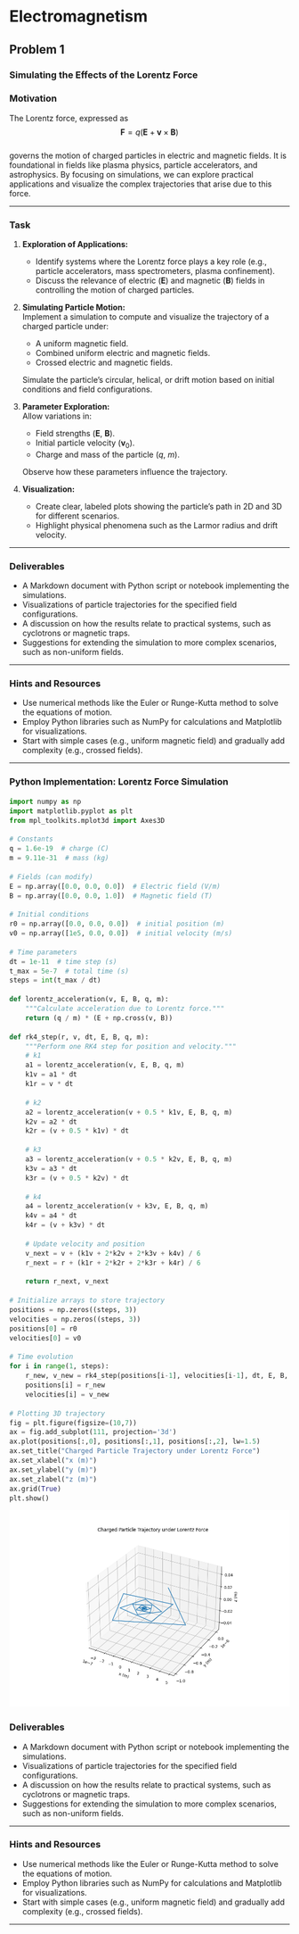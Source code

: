# Electromagnetism

## Problem 1  
### Simulating the Effects of the Lorentz Force

### Motivation
The Lorentz force, expressed as  
$$
\mathbf{F} = q(\mathbf{E} + \mathbf{v} \times \mathbf{B})
$$  
governs the motion of charged particles in electric and magnetic fields. It is foundational in fields like plasma physics, particle accelerators, and astrophysics. By focusing on simulations, we can explore practical applications and visualize the complex trajectories that arise due to this force.

---

### Task

1. **Exploration of Applications:**  
   - Identify systems where the Lorentz force plays a key role (e.g., particle accelerators, mass spectrometers, plasma confinement).  
   - Discuss the relevance of electric ($\mathbf{E}$) and magnetic ($\mathbf{B}$) fields in controlling the motion of charged particles.

2. **Simulating Particle Motion:**  
   Implement a simulation to compute and visualize the trajectory of a charged particle under:  
   - A uniform magnetic field.  
   - Combined uniform electric and magnetic fields.  
   - Crossed electric and magnetic fields.  
   
   Simulate the particle’s circular, helical, or drift motion based on initial conditions and field configurations.

3. **Parameter Exploration:**  
   Allow variations in:  
   - Field strengths ($\mathbf{E}$, $\mathbf{B}$).  
   - Initial particle velocity ($\mathbf{v}_0$).  
   - Charge and mass of the particle ($q$, $m$).  
   
   Observe how these parameters influence the trajectory.

4. **Visualization:**  
   - Create clear, labeled plots showing the particle’s path in 2D and 3D for different scenarios.  
   - Highlight physical phenomena such as the Larmor radius and drift velocity.

---

### Deliverables

- A Markdown document with Python script or notebook implementing the simulations.  
- Visualizations of particle trajectories for the specified field configurations.  
- A discussion on how the results relate to practical systems, such as cyclotrons or magnetic traps.  
- Suggestions for extending the simulation to more complex scenarios, such as non-uniform fields.

---

### Hints and Resources

- Use numerical methods like the Euler or Runge-Kutta method to solve the equations of motion.  
- Employ Python libraries such as NumPy for calculations and Matplotlib for visualizations.  
- Start with simple cases (e.g., uniform magnetic field) and gradually add complexity (e.g., crossed fields).  

---

### Python Implementation: Lorentz Force Simulation

```python
import numpy as np
import matplotlib.pyplot as plt
from mpl_toolkits.mplot3d import Axes3D

# Constants
q = 1.6e-19  # charge (C)
m = 9.11e-31  # mass (kg)

# Fields (can modify)
E = np.array([0.0, 0.0, 0.0])  # Electric field (V/m)
B = np.array([0.0, 0.0, 1.0])  # Magnetic field (T)

# Initial conditions
r0 = np.array([0.0, 0.0, 0.0])  # initial position (m)
v0 = np.array([1e5, 0.0, 0.0])  # initial velocity (m/s)

# Time parameters
dt = 1e-11  # time step (s)
t_max = 5e-7  # total time (s)
steps = int(t_max / dt)

def lorentz_acceleration(v, E, B, q, m):
    """Calculate acceleration due to Lorentz force."""
    return (q / m) * (E + np.cross(v, B))

def rk4_step(r, v, dt, E, B, q, m):
    """Perform one RK4 step for position and velocity."""
    # k1
    a1 = lorentz_acceleration(v, E, B, q, m)
    k1v = a1 * dt
    k1r = v * dt

    # k2
    a2 = lorentz_acceleration(v + 0.5 * k1v, E, B, q, m)
    k2v = a2 * dt
    k2r = (v + 0.5 * k1v) * dt

    # k3
    a3 = lorentz_acceleration(v + 0.5 * k2v, E, B, q, m)
    k3v = a3 * dt
    k3r = (v + 0.5 * k2v) * dt

    # k4
    a4 = lorentz_acceleration(v + k3v, E, B, q, m)
    k4v = a4 * dt
    k4r = (v + k3v) * dt

    # Update velocity and position
    v_next = v + (k1v + 2*k2v + 2*k3v + k4v) / 6
    r_next = r + (k1r + 2*k2r + 2*k3r + k4r) / 6

    return r_next, v_next

# Initialize arrays to store trajectory
positions = np.zeros((steps, 3))
velocities = np.zeros((steps, 3))
positions[0] = r0
velocities[0] = v0

# Time evolution
for i in range(1, steps):
    r_new, v_new = rk4_step(positions[i-1], velocities[i-1], dt, E, B, q, m)
    positions[i] = r_new
    velocities[i] = v_new

# Plotting 3D trajectory
fig = plt.figure(figsize=(10,7))
ax = fig.add_subplot(111, projection='3d')
ax.plot(positions[:,0], positions[:,1], positions[:,2], lw=1.5)
ax.set_title("Charged Particle Trajectory under Lorentz Force")
ax.set_xlabel("x (m)")
ax.set_ylabel("y (m)")
ax.set_zlabel("z (m)")
ax.grid(True)
plt.show()
```
![alt text](Figure_17899.png)
### Deliverables

- A Markdown document with Python script or notebook implementing the simulations.  
- Visualizations of particle trajectories for the specified field configurations.  
- A discussion on how the results relate to practical systems, such as cyclotrons or magnetic traps.  
- Suggestions for extending the simulation to more complex scenarios, such as non-uniform fields.

---

### Hints and Resources

- Use numerical methods like the Euler or Runge-Kutta method to solve the equations of motion.  
- Employ Python libraries such as NumPy for calculations and Matplotlib for visualizations.  
- Start with simple cases (e.g., uniform magnetic field) and gradually add complexity (e.g., crossed fields).  

---

